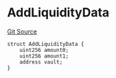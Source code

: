 # AddLiquidityData
[Git Source](https://github.com/ArrakisFinance/arrakis-modular/blob/main/src/structs/SPrivateRouter.sol)


```solidity
struct AddLiquidityData {
    uint256 amount0;
    uint256 amount1;
    address vault;
}
```

